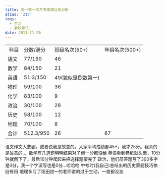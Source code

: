 ```yaml
---
title: 高一第一次月考成绩以及分析
alias: '215'
tags:
  - 生活
  - 学校考试
date: 2011-11-20
---
```


<table>
<tbody>
<tr>
<td> 科目</td>
<td>分数/满分</td>
<td>班级名次(50+)</td>
<td>年组名次(500+)</td>
</tr>
<tr>
<td>语文</td>
<td>77/150</td>
<td>46</td>
<td></td>
</tr>
<tr>
<td>数学</td>
<td>84/150</td>
<td>21</td>
<td></td>
</tr>
<tr>
<td>英语</td>
<td>51.3/150</td>
<td>49(貌似是倒数第一)</td>
<td></td>
</tr>
<tr>
<td>物理</td>
<td>59/100</td>
<td>36</td>
<td></td>
</tr>
<tr>
<td>化学</td>
<td>83/100</td>
<td>9</td>
<td></td>
</tr>
<tr>
<td>政治</td>
<td>30/100</td>
<td>28</td>
<td></td>
</tr>
<tr>
<td>历史</td>
<td>58/100</td>
<td>12</td>
<td></td>
</tr>
<tr>
<td>地理</td>
<td>70/100</td>
<td>8</td>
<td></td>
</tr>
<tr>
<td>合计</td>
<td>512.3/950</td>
<td>26</td>
<td>67</td>
</tr>
</tbody>
</table>

语文作文大悲剧，或者说我是故意的，大家平均成绩都45+，我才25分。我真的是故意的&#8230;.
数学有几道题明明结果对了但一分都没给
英语看到卷纸就头晕，10分钟就倒下了，最后10分钟爬起来把选择题蒙完了
政治，他们简答题写了300多字是0分，我一个字没写也是0分&#8230;哈哈哈
中考时(我自己)总结出的历史蒙题技巧依旧有用
地理多亏了雨田初一的老师讲的过于生动，一直都没忘
